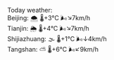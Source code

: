 Today weather:  
Beijing: 🌨  🌡️+3°C 🌬️↘7km/h  
Tianjin: 🌦   🌡️+4°C 🌬️↘7km/h  
Shijiazhuang: 🌫  🌡️+1°C 🌬️↓4km/h  
Tangshan: ⛅️  🌡️+6°C 🌬️↙9km/h  

